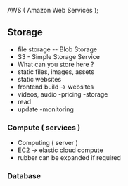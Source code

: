 AWS ( Amazon Web Services );

## Storage 

- file storage 
-- Blob Storage 
- S3 - Simple Storage Service 
- What can you store here ?
- static files, images, assets
- static websites
- frontend build -> websites
- videos, audio
-pricing
-storage
- read
- update 
-monitoring
### Compute ( services )
- Computing ( server )
- EC2 -> elastic cloud compute
- rubber can be expanded if required 


### Database 

